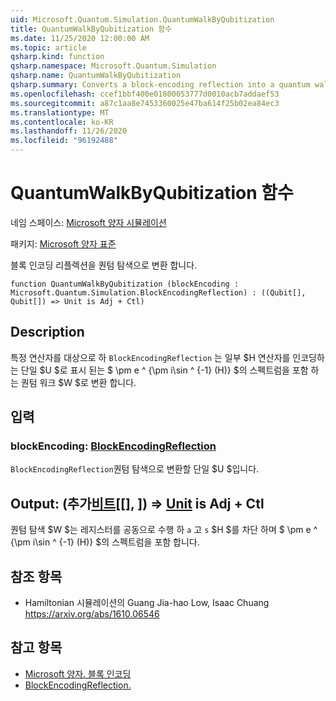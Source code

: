 ```yaml
---
uid: Microsoft.Quantum.Simulation.QuantumWalkByQubitization
title: QuantumWalkByQubitization 함수
ms.date: 11/25/2020 12:00:00 AM
ms.topic: article
qsharp.kind: function
qsharp.namespace: Microsoft.Quantum.Simulation
qsharp.name: QuantumWalkByQubitization
qsharp.summary: Converts a block-encoding reflection into a quantum walk.
ms.openlocfilehash: ccef1bbf400e01800053777d0010acb7addaef53
ms.sourcegitcommit: a87c1aa8e7453360025e47ba614f25b02ea84ec3
ms.translationtype: MT
ms.contentlocale: ko-KR
ms.lasthandoff: 11/26/2020
ms.locfileid: "96192488"
---
```

# <a name="quantumwalkbyqubitization-function"></a>QuantumWalkByQubitization 함수

네임 스페이스: [Microsoft 양자 시뮬레이션](xref:Microsoft.Quantum.Simulation)

패키지: [Microsoft 양자 표준](https://nuget.org/packages/Microsoft.Quantum.Standard)


블록 인코딩 리플렉션을 퀀텀 탐색으로 변환 합니다.

```qsharp
function QuantumWalkByQubitization (blockEncoding : Microsoft.Quantum.Simulation.BlockEncodingReflection) : ((Qubit[], Qubit[]) => Unit is Adj + Ctl)
```


## <a name="description"></a>Description

특정 연산자를 대상으로 하 `BlockEncodingReflection` 는 일부 $H 연산자를 인코딩하는 단일 $U $로 표시 된는 $ \pm e ^ {\pm i\sin ^ {-1} (H)} $의 스펙트럼을 포함 하는 퀀텀 워크 $W $로 변환 합니다.

## <a name="input"></a>입력

### <a name="blockencoding--blockencodingreflection"></a>blockEncoding: [BlockEncodingReflection](xref:Microsoft.Quantum.Simulation.BlockEncodingReflection)

`BlockEncodingReflection`퀀텀 탐색으로 변환할 단일 $U $입니다.



## <a name="output--qubitqubit--unit--is-adj--ctl"></a>Output: (추가[비트](xref:microsoft.quantum.lang-ref.qubit)[[], [](xref:microsoft.quantum.lang-ref.qubit)]) => [Unit](xref:microsoft.quantum.lang-ref.unit) is Adj + Ctl

퀀텀 탐색 $W $는 레지스터를 공동으로 수행 하 `a` 고 `s` $H $를 차단 하며 $ \pm e ^ {\pm i\sin ^ {-1} (H)} $의 스펙트럼을 포함 합니다.

## <a name="references"></a>참조 항목

- Hamiltonian 시뮬레이션의 Guang Jia-hao Low, Isaac Chuang https://arxiv.org/abs/1610.06546

## <a name="see-also"></a>참고 항목

- [Microsoft 양자. 블록 인코딩](xref:Microsoft.Quantum.Simulation.BlockEncoding)
- [BlockEncodingReflection.](xref:Microsoft.Quantum.Simulation.BlockEncodingReflection)